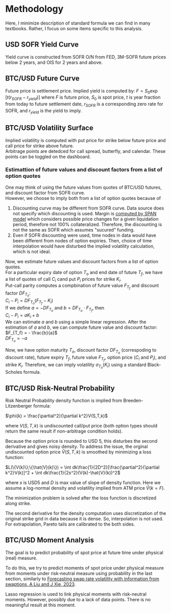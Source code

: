 # Methodology
Here, I minimize description of standard formula we can find in many textbooks. Rather, I focus on some items specific to this analysis.

## USD SOFR Yield Curve
Yield curve is constructed from SOFR O/N from FED, 3M-SOFR future prices below 2 years, and OIS for 2 years and above. 

## BTC/USD Future Curve
Future price is settlement price. Implied yield is computed by: 
$F = S_0 \exp[t(r_{SOFR}-r_{yield})]$
where $F$ is future price, $S_0$ is spot price, $t$ is year fraction from today to future settlement date, $r_{SOFR}$ is a corresponding zero rate for SOFR, and $r_{yield}$ is the yield to imply.

## BTC/USD Volatility Surface
Implied volatility is computed with put price for strike below future price and call price for strike above future.  
Arbitrage points are detedced for call spread, butterfly, and calendar. These points can be toggled on the dashboard.

### Estimattion of future values and discount factors from a list of option quotes
One may think of using the future values from quotes of BTC/USD futures, and discount factor from SOFR curve.  
However, we choose to imply both from a list of option quotes because of  
1. Discounting curve may be different from SOFR curve. Data source does not specify which discounting is used. Margin is [computed by SPAN model](https://www.cmegroup.com/trading/cryptocurrency-indices/cme-options-bitcoin-futures-frequently-asked-questions.html) which considers possible price changes for a given liquidation period, therefore not 100% collateralized. Therefore, the discounting is not the same as SOFR which assumes "sucured" funding.
2. Even if SOFR discounting were used, time nodes in data would have been different from nodes of option expiries. Then, choice of time interpolation would have disturbed the implied volatility calculation, which is not ideal.  

Now, we estimate future values and discount factors from a list of option quotes.  
For a particular expiry date of option $T_o$ and end date of future $T_f$, we have a list of quotes of call $C_i$ cand put $P_i$ prices for strike $K_i$.  
Put-call parity computes a compbination of future value $F_{T_f}$ and discount factor $DF_{T_o}$:  
$C_i - P_i = DF_{T_o} (F_{T_f} - K_i)$  
If we define $a = -DF_{T_o}$ and $b = DF_{T_o} \cdot F_{T_f}$, then  
$C_i - P_i = a K_i + b$  
We can estimate $a$ and $b$ using a simple linear regression. After the estimation of $a$ and $b$, we can compute future value and discount factor:  
$F_{T_f} = - \frac{b}{a}$  
$DF_{T_o} = -a$  
  
Now, we have option maturity $T_o$, discount factor $DF_{T_o}$ (correspoding to discount rate), future expiry $T_f$, future value $F_{T_f}$, option price ($C_i$ and $P_i$), and strike $K_i$. Therefore, we can imply volatility $\sigma_{T_o}(K_i)$ using a standard Black-Scholes formula.

## BTC/USD Risk-Neutral Probability
Risk Neutral Probability density function is implied from Breeden-Litzenberger formula:

$\phi(k) = \frac{\partial^2}{\partial k^2}V(S,T,k)$

where $V(S,T,k)$ is undiscounted call/put price (both option types should return the same result if non-arbitrage condition holds).  


Because the option price is rounded to USD 5, this disturbes the second derivative and gives noisy density.
To address the issue, the orginal undiscounted option price $\hat{V}(S,T,k)$ is smoothed by minimizing a loss function:  

$L(\{V(k)\};\{\hat{V}(k)\}) = \int dk\frac{1}{2D^2}[\frac{\partial^2}{\partial k^2}V(k)]^2 + \int dk\frac{1}{2s^2}(V(k)-\hat{V}(k))^2$
  
where $s$ is USD5 and $D$ is max value of slope of density function. Here we assume a log-normal density and volatility implied from ATM price $\hat{V}(k=F)$.

The minimization problem is solved after the loss function is discretized along strike.  

The second derivative for the density computation uses discretization of the original strike grid in data because it is dense.  So, interpolation is not used.  For extrapolation, Pareto tails are calibrated to the both sides.


## BTC/USD Moment Analysis
The goal is to predict probability of spot price at future time under physical (real) measure.  

To do this, we try to predict moments of spot price under physical measure from moments under risk-neutral measure using probability in the last section, similarly to [Forecasting swap rate volatility with information from swaptions, A Liu and J Xie, 2023](https://www.bis.org/publ/work1068.pdf).  

Lasso regression is used to link physical moments with risk-neutral moments. However, possibly due to a lack of data points. There is no meaningful result at this moment.  
